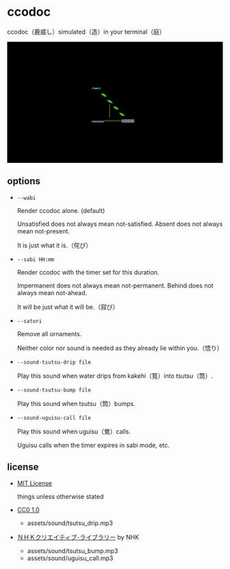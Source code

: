 # ccodoc

ccodoc（鹿威し）simulated（造）in your terminal（庭）

<div align="center">
  <img src="./assets/ccodoc.gif" alt="ccodoc" align="center" width="640"/>
</div>

## options

- `--wabi`

    Render ccodoc alone. (default)

    Unsatisfied does not always mean not-satisfied. Absent does not always mean not-present.

    It is just what it is.（侘び）

- `--sabi HH:mm`

    Render ccodoc with the timer set for this duration.

    Impermanent does not always mean not-permanent. Behind does not always mean not-ahead.

    It will be just what it will be.（寂び）

- `--satori`

    Remove all ornaments.

    Neither color nor sound is needed as they already lie within you.（悟り）

- `--sound-tsutsu-drip file`

    Play this sound when water drips from kakehi（筧）into tsutsu（筒）.

- `--sound-tsutsu-bump file`

    Play this sound when tsutsu（筒）bumps.

- `--sound-uguisu-call file`

    Play this sound when uguisu（鶯）calls.

    Uguisu calls when the timer expires in sabi mode, etc.

## license

- [MIT License](./LICENSE)

    things unless otherwise stated

- [CC0 1.0](https://creativecommons.org/publicdomain/zero/1.0/deed.en)
  - assets/sound/tsutsu_drip.mp3

- [ＮＨＫクリエイティブ･ライブラリー](https://www.nhk.or.jp/archives/creative/rule.html) by NHK
  - assets/sound/tsutsu_bump.mp3
  - assets/sound/uguisu_call.mp3
